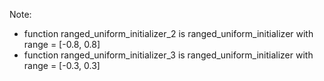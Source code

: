 Note:

* function ranged_uniform_initializer_2 is ranged_uniform_initializer with range = [-0.8, 0.8]
* function ranged_uniform_initializer_3 is ranged_uniform_initializer with range = [-0.3, 0.3]
